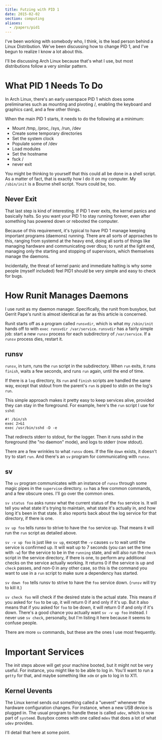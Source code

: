 ```yaml
---
title: Futzing with PID 1
date: 2015-02-02
section: computing
aliases:
  - /papers/pid1
---
```


I've been working with somebody who,
I think,
is the lead person behind a Linux Distribution.
We've been discussing how to change PID 1,
and I've begun to realize I know a lot about this.

I'll be discussing Arch Linux because that's what I use,
but most distributions follow a very similar pattern.


What PID 1 Needs To Do
====================

In Arch Linux,
there's an early userspace PID 1 which does some preliminaries such as
mounting and pivoting /,
enabling the keyboard and graphics card,
and a few other things.

When the main PID 1 starts,
it needs to do the following at a minimum:

* Mount /tmp, /proc, /sys, /run, /dev
* Create some temporary directories
* Set the system clock
* Populate some of /dev
* Load modules
* Set the hostname
* fsck /
* never exit

You might be thinking to yourself that this could all be done in a shell script.
As a matter of fact,
that is exactly how I do it on my computer.
My `/sbin/init` is a Bourne shell script.
Yours could be, too.


Never Exit
--------------------

That last step is kind of interesting.
If PID 1 ever exits,
the kernel panics and basically halts.
So you want your PID 1 to stay running forever,
even after something has powered down or rebooted the computer.

Because of this requirement,
it's typical to have PID 1 manage
keeping important programs (daemons) running.
There are all sorts of approaches to this,
ranging from systemd at the heavy end,
doing all sorts of things like managing hardware and communicating over dbus;
to runit at the light end,
managing only the starting and stopping of supervisors,
which themselves manage the daemons.

Incidentally,
the threat of kernel panic and immediate halting
is why some people
(myself included)
feel PID1 should be very simple and easy to check for bugs.


How Runit Manages Daemons
==================

I use runit as my daemon manager.
Specifically, the runit from busybox, 
but Gerrit Pape's runit is almost identical as far as this article is concerned.

Runit starts off as a program called `runsvdir`,
which is what my `/sbin/init` hands off to with
`exec runsvdir /var/service`.
`runsvdir` has a fairly simple job:
start a new `runsv` process for each subdirectory of `/var/service`.
If a `runsv` process dies, restart it.

runsv
-------

`runsv`, in turn, runs the `run` script in the subdirectory.
When `run` exits, it runs `finish`, waits a few seconds,
and runs `run` again, until the end of time.

If there is a `log` directory,
its `run` and `finish` scripts are handled the same way,
except that stdout from the parent's `run` is piped to
stdin on the log's `run`.

This simple approach makes it pretty easy to keep services alive,
provided they can stay in the foreground.
For example, here's the `run` script I use for `sshd`:

	#! /bin/sh
	exec 2>&1
	exec /usr/bin/sshd -D -e
	
That redirects stderr to stdout, for the logger.
Then it runs sshd in the foreground (the "no daemon" mode),
and logs to stderr (now stdout).

There are a few wrinkles to what `runsv` does.
If the file `down` exists,
it doesn't try to start `run`.
And there's an `sv` program for communicating with `runsv`.

sv
----

The `sv` program communicates with an instance of `runsv`
through some magic pipes in the `supervise` directory.
`sv` has a few common commands,
and a few obscure ones.
I'll go over the common ones.

`sv status foo` asks runsv what the current status of the `foo` service is.
It will tell you what state it's trying to maintain,
what state it's actually in,
and how long it's been in that state.
It also reports back about the log service for that directory,
if there is one.

`sv up foo` tells runsv to strive to have the `foo` service up.
That means it will run the `run` script as detailed above.

`sv -v up foo` is just like `sv up`,
except the `-v` causes `sv` to wait until the service is confirmed up.
It will wait up to 7 seconds (you can set the time with `-w`)
for the service to be in the `running` state,
and will also run the `check` script in the service directory,
if there is one,
to perform any additional checks on the service actually working.
It returns 0 if the service is up and `check` passes,
and non-0 in any other case,
so this is the command you want to use in a `run` script
to make sure a dependency has started.

`sv down foo` tells runsv to strive to have the `foo` service down.
(`runsv` will try to kill it.)

`sv check foo` will check if the desired state is the actual state.
This means if you asked for `foo` to be up,
it will return 0 if and only if it's up.
But it also means that if you asked for `foo` to be down,
it will return 0 if and only if it's down.
There's a good chance you actually want `sv -v up foo` instead.
I never use `sv check`, personally,
but I'm listing it here because it seems to confuse people.

There are more `sv` commands,
but these are the ones I use most frequently.

Important Services
===============

The init steps above will get your machine booted,
but it might not be very useful.
For instance,
you might like to be able to log in.
You'll want to run a `getty` for that,
and maybe something like `xdm` or `gdm` to log in to X11.

Kernel Uevents
-------------------

The Linux kernel sends out something called a "uevent"
whenever the hardware configuration changes.
For instance, when a new USB device is plugged in.
The usual program to handle these is called `udev`,
which is now part of `systemd`.
Busybox comes with one called `mdev` that does a lot of what `udev` provides.

I'll detail that here at some point.
